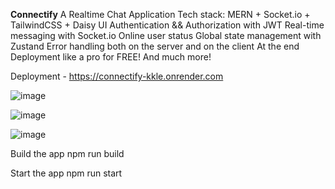 **Connectify**
A Realtime Chat Application 
Tech stack: MERN + Socket.io + TailwindCSS + Daisy UI
Authentication && Authorization with JWT
Real-time messaging with Socket.io
Online user status
Global state management with Zustand
Error handling both on the server and on the client
At the end Deployment like a pro for FREE!
And much more!

Deployment - https://connectify-kkle.onrender.com

![image](https://github.com/user-attachments/assets/9f37bebd-df00-4df8-aeec-67b14eb90ca7)

![image](https://github.com/user-attachments/assets/fe9ffb7a-9313-4b0c-a6ad-48a795dc9d41)

![image](https://github.com/user-attachments/assets/fb9c0402-e20e-4d65-83fd-9fc92efa909e)



Build the app
npm run build

Start the app
npm run start


